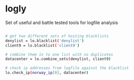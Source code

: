# logly
Set of useful and battle tested tools for logfile analysis


```bash

# get two different sets of hosting blacklists
denylist = lo.blacklist('denylist')
client9 = lo.blacklist('client9')

# combine them in to one list with no duplicates
datacenter = lo.combine_sets(denylist, client9)

# check ip addresses from logfile against the blacklist
lo.check_ip(norway_ip[0], datacenter)

```

